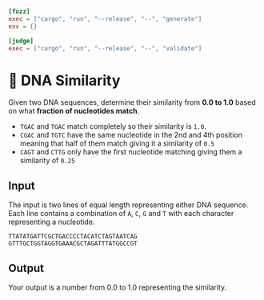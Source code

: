 ```toml
[fuzz]
exec = ["cargo", "run", "--release", "--", "generate"]
env = {}

[judge]
exec = ["cargo", "run", "--release", "--", "validate"]
```

# 🧬 DNA Similarity

Given two DNA sequences, determine their similarity from **0.0 to 1.0** based on what **fraction of nucleotides match**.

* `TGAC` and `TGAC` match completely so their similarity is `1.0`.
* `CGAC` and `TGTC` have the same nucleotide in the 2nd and 4th position meaning that half of them match giving it a similarity of `0.5`
* `CAGT` and `CTTG` only have the first nucleotide matching giving them a similarity of `0.25`

## Input
The input is two lines of equal length representing either DNA sequence. Each line contains a combination of `A`, `C`, `G` and `T` with each character representing a nucleotide.
```
TTATATGATTCGCTGACCCCTACATCTAGTAATCAG
GTTTGCTGGTAGGTGAAACGCTAGATTTATGGCCGT
```

## Output
Your output is a number from 0.0 to 1.0 representing the similarity.

